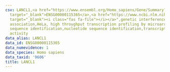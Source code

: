 ```yaml
---
csv: LANCL1,<a href="https://www.ensembl.org/Homo_sapiens/Gene/Summary?db=core;g=ENSG00000115365"
  target="_blank">ENSG00000115365</a>,<a href="https://www.ncbi.nlm.nih.gov/pubmed/17216044"
  target="_blank"><i class="fas fa-file"></i></a>",genetic interference,functional
  association,HeLa, high throughput transcription profiling by microarray,nucleotide
  sequence identification,nucleotide sequence identification,transcriptional regulation,down-regulates
  activity
data_alias: LANCL1
data_id: ENSG00000115365
data_numevidence: 1
data_species: Homo sapiens
data_taxid: '9606'
title: LANCL1
---
```

